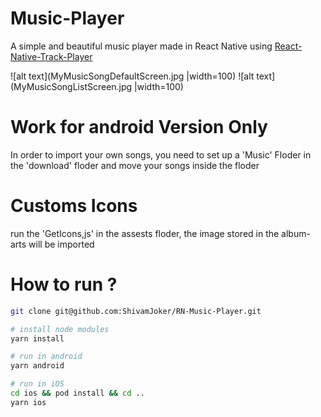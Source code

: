 

# Music-Player

A simple and beautiful music player made in React Native using [React-Native-Track-Player](https://react-native-track-player.js.org)



![alt text](MyMusicSongDefaultScreen.jpg |width=100)
![alt text](MyMusicSongListScreen.jpg |width=100)
# Work for android Version Only
In order to import your own songs, you need to set up a 'Music' Floder in the  'download' floder and move your songs inside the floder


# Customs Icons
run the 'GetIcons,js' in the assests floder, the image stored in the album-arts will be imported

# How to run ?

```sh
git clone git@github.com:ShivamJoker/RN-Music-Player.git

# install node modules
yarn install

# run in android
yarn android

# run in iOS
cd ios && pod install && cd ..
yarn ios

```
